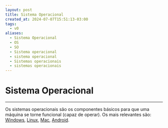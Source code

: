 ```yaml
---
layout: post
title: Sistema Operacional
created_at: 2024-07-07T15:51:13-03:00
tags:
  - v0
aliases:
  - Sistema Operacional
  - OS
  - SO
  - Sistema operacional
  - sistema operacional
  - Sistemas operacionais
  - sistemas operacionais
---
```

# Sistema Operacional
---
Os sistemas operacionais são os componentes básicos para que uma máquina se torne funcional (capaz de operar). Os mais relevantes são: [Windows](api/2024/06/2024-06-30-Windows.md), [Linux](api/2024/06/2024-06-30-Linux.md), [Mac](2024-07-12-Mac.md), [Android](api/2024/06/2024-06-30-Android.md).
